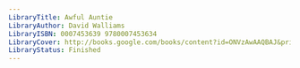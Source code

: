 ```yaml
---
LibraryTitle: Awful Auntie
LibraryAuthor: David Walliams
LibraryISBN: 0007453639 9780007453634
LibraryCover: http://books.google.com/books/content?id=ONVzAwAAQBAJ&printsec=frontcover&img=1&zoom=1&source=gbs_api
LibraryStatus: Finished
---
```

